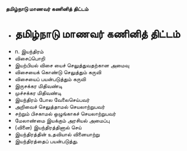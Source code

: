 **தமிழ்நாடு மாணவர் கணினித் திட்டம்**
- # தமிழ்நாடு மாணவர் கணினித் திட்டம்
- n. இயந்திரம்
- விசைப்பொறி
- இயற்பியல் விசை யைச் செலுத்துவதற்கான அமைவு
- விசையைக் கொண்டு செலுத்தும் கருவி
- விசையைப் பயன்படுத்தும் கருவி
- இருசக்கர மிதிவண்டி
- முச்சக்கர மிதிவண்டி
- இயந்திரம் போல வேலைசெய்பவர்
- அறிவைச் செலுத்தாமல் செயலாற்றுபவர்
- சற்றும் பிசகாமல் ஒழுங்காகச் செயலாற்றுபவர்
- மேலாண்மை இயக்கும் அரசியல் அமைப்பு
- (வினை) இயந்திரத்தினால் செய்
- இயந்திரத்தின் உதவியால் வினையாற்று
- இயந்திரத்தைப் பயன்படுத்து.

